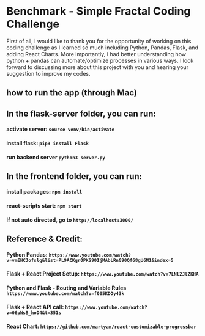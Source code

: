 # Benchmark - Simple Fractal Coding Challenge

First of all, I would like to thank you for the opportunity of working on this coding challenge as I learned so much including Python, Pandas, Flask, and adding React Charts. More importantly, I had better understanding how python + pandas can automate/optimize processes in various ways. I look forward to discussing more about this project with you and hearing your suggestion to improve my codes. 

## how to run the app (through Mac)

## In the flask-server folder, you can run:
#### activate server: `source venv/bin/activate`
#### install flask: `pip3 install Flask`
#### run backend server `python3 server.py`

## In the frontend folder, you can run: 
#### install packages: `npm install`
#### react-scripts start: `npm start`
#### If not auto directed, go to `http://localhost:3000/`

## Reference & Credit:
#### Python Pandas: `https://www.youtube.com/watch?v=vmEHCJofslg&list=PL9ACKgr0PKS90IjMAbLRnG90Qf68gU6M1&index=5`
#### Flask + React Project Setup: `https://www.youtube.com/watch?v=7LNl2JlZKHA`
#### Python and Flask - Routing and Variable Rules `https://www.youtube.com/watch?v=f085KDOy43k`
#### Flask + React API call: `https://www.youtube.com/watch?v=06pWsB_hoD4&t=351s`
#### React Chart: `https://github.com/martyan/react-customizable-progressbar`

